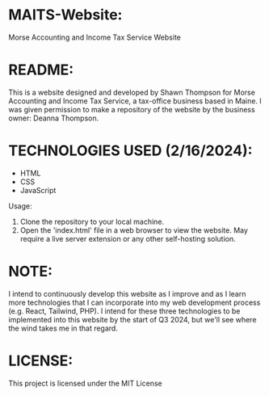 # MAITS-Website:
Morse Accounting and Income Tax Service Website

# README:
This is a website designed and developed by Shawn Thompson for Morse Accounting and Income Tax Service, a tax-office business based in Maine. 
I was given permission to make a repository of the website by the business owner: Deanna Thompson.

# TECHNOLOGIES USED (2/16/2024):
* HTML
* CSS
* JavaScript

Usage:
1. Clone the repository to your local machine.
2. Open the 'index.html' file in a web browser to view the website. May require a live server extension or any other self-hosting solution.

# NOTE:
I intend to continuously develop this website as I improve and as I learn more technologies that I can incorporate into my web development process (e.g. React, Tailwind, PHP). I intend for these three technologies to be implemented into this website by the start of Q3 2024, but we'll see where the wind takes me in that regard.

# LICENSE:
This project is licensed under the MIT License
